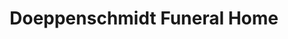 ---
title: "Doeppenschmidt Funeral Home"
url: /new-braunfels/doeppenschmidt-funeral-home/
shop: funeral directors
---